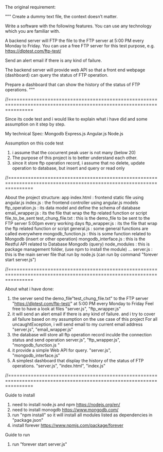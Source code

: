 The original requirement:

"""
Create a dummy text file, the context doesn’t matter.

Write a software with the following features. You can use any technology which you are familiar with.

A backend server will FTP the file to the FTP server at 5:00 PM every Monday to Friday. You can use a free FTP server for this test purpose, e.g. https://dlptest.com/ftp-test/

Send an alert email if there is any kind of failure.

The backend server will provide web API so that a front end webpage (dashboard) can query the status of FTP operation.

Prepare a dashboard that can show the history of the status of FTP operations.
"""

//=====================================================================================================================

Since its code test and i would like to explain what i have did and some assumption on it step by step.

My technical Spec:
  Mongodb
  Express.js
  Angular.js
  Node.js
  
 Assumption on this code test
 1. i assume that the cocurrent peak user is not many (below 20)
 2. The purpose of this project is to better understand each other.
 3. since it store ftp operation record, i assume that no delete, update operation to database, but insert and query or read only
 
 //=====================================================================================================================
 
 About the project structure:
 app
    index.html    :    frontend static file using angular.js
    index.js      :    the frontend controller using angular.js
    models
        ftp_operation.js   :   its data model and define the schema of database
 email_wrapper.js  :   its the file that wrap the ftp related function or script
 file_to_be_sent
      test_chung_file.txt   :   this is the demo_file to be sent to the FTP server 5:00pm every working days
 ftp_wrapper.js   :   its the file that wrap the ftp related function or script
 general.js   :   some general functions are called everywhere
 mongodb_function.js    :   this is some function related to Mongodb (insert or other operation)
 mongodb_interface.js   :   this is the Restful API related to Database Mongodb (query)
 node_modules  :  this is package management folder, (use npm to install the module)
    ...
 server.js  :   this is the main server file that run by node.js (can run by command "forever start server.js")
 
 //=====================================================================================================================
 
 About what i have done:
 1. the server send the demo_file"test_chung_file.txt" to the FTP server "https://dlptest.com/ftp-test/" at 5:00 PM every Monday to Friday
    Feel free to have a look at files
      "server.js", "ftp_wrapper.js"
 2. it will send an alert email if there is any kind of failure.
     and i try to cover all failure based on my assumption on the use case of this project
     For all uncaughtException, i will send email to my current email address
     "server.js", "email_wrapper.js"
 3. the database will store all ftp operation record inculde the connection status and send operation
      server.js", "ftp_wrapper.js", "mongodb_function.js "
 4. it provide a simple Web API for query.
    "server.js", "mongodb_interface.js"
 5. A simplest dashboard that display the history of the status of FTP operations.
    "server.js", "index.html", "index.js"
  
//=====================================================================================================================

Guide to install
1. need to install node.js and npm 
https://nodejs.org/en/
2. need to install monogdb
https://www.mongodb.com/
3. run "npm install"
so it will install all modules listed as dependencies in "package.json"
4. install forever
https://www.npmjs.com/package/forever

Guide to run
1. run "forever start server.js"



